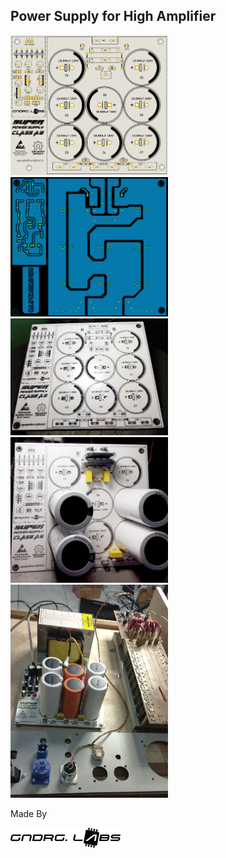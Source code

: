 ## Power Supply for High Amplifier

<img src="https://raw.githubusercontent.com/agungfadilnur/Power-Supply-Amp/main/Img/Power%20Supply%20Silkscreen%20Top.png" width="50%">

<img src="https://raw.githubusercontent.com/agungfadilnur/Power-Supply-Amp/main/Img/Power%20Supply%20Copper%20Bottom.png" width="50%">

<img src="https://raw.githubusercontent.com/agungfadilnur/Power-Supply-Amp/main/Img/3.jpg" width="50%">

<img src="https://raw.githubusercontent.com/agungfadilnur/Power-Supply-Amp/main/Img/5.jpg" width="50%">

<img src="https://raw.githubusercontent.com/agungfadilnur/Power-Supply-Amp/main/Img/PSU%20On%20The%20Case.jpg" width="50%">


Made By


<img src="https://raw.githubusercontent.com/agungfadilnur/Power-Supply-Amp/main/Img/gndrg.jpg" width="35%">
